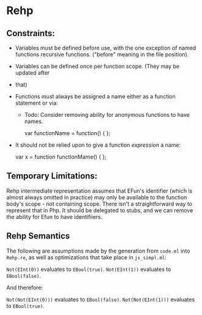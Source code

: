 # Rehp

## Constraints:
- Variables must be defined before use, with the one exception of named
  functions recursive functions. ("before" meaning in the file position).
- Variables can be defined once per function scope. (They may be updated after
- that)
- Functions must always be assigned a name either as a function statement or
  via:
  - Todo: Consider removing ability for anonymous functions to have names.

    var functionName = function() { };

- It should not be relied upon to give a function _expression_ a name:

    var x = function functionMame() { };


## Temporary Limitations:

Rehp intermediate representation assumes that EFun's identifier (which is
almost always omitted in practice) may only be available to the function body's
scope - not containing scope. There isn't a straightforward way to represent
that in Php. It should be delegated to stubs, and we can remove the ability for
Efun to have identifiiers.





## Rehp Semantics
The following are assumptions made by the generation from `code.ml` into
`Rehp.re`, as well as optimizations that take place in `js_simpl.ml`:

`Not(EInt(0))` evaluates to `EBool(true)`.
`Not(EInt(1))` evaluates to `EBool(false)`.

And therefore:

`Not(Not(EInt(0)))` evaluates to `EBool(false)`.
`Not(Not(EInt(1)))` evaluates to `EBool(true)`.
